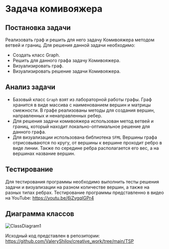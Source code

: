 # Задача комивояжера
## Постановка задачи
Реализовать граф и решить для него задачу Комивояжера методом ветвей и границ.
Для решения данной задачи необходимо:
- Создать класс Graph.
- Решить для данного графа задачу Комивояжера.
- Визуализировать граф.
- Визуализировать решение задачи Комивояжера.

## Анализ задачи
- Базовый класс ```Graph``` взят из лабораторной работы графы. Граф хранится в виде массива с наименованием вершин и матрицы смежности. В графе реализованы методы для создания вершин, направленных и ненаправленных ребер. 
- Для решения задачи комивояжера использован метод ветвей и границ, который находит локально-оптимальное решение для данного графа.
- Для визуализации использована библиотека ```SFML``` Вершины графа отрисовываются по кругу, от вершины к вершине проходит ребро в виде линии. Также по середине ребра располагается его вес, а на вершинах название вершин.


## Тестирование
Для тестирования программы необходимо выполнить тесты решения задачи и визуализации на разном количестве вершин, а также на разных типах ребрах.
Тестирование программы представленно в видео на YouTube: https://youtu.be/6jZvgqIGPr4

## Диаграмма классов
![ClassDiagram1](https://github.com/ValeryShilov/creative_work/assets/115791101/8ba314c6-fae9-4cdc-9249-3267a16b13ce)


Исходный код представлен в репозитории: https://github.com/ValeryShilov/creative_work/tree/main/TSP
